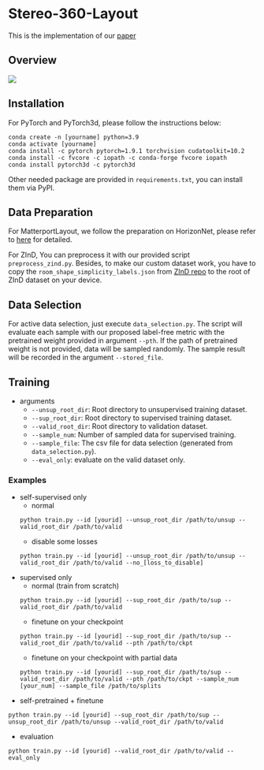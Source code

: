 # Stereo-360-Layout
This is the implementation of our [paper](https://arxiv.org/abs/2203.16057)

## Overview
![](https://i.imgur.com/fOyeHXW.jpg)

## Installation
For PyTorch and PyTorch3d, please follow the instructions below:
```
conda create -n [yourname] python=3.9
conda activate [yourname]
conda install -c pytorch pytorch=1.9.1 torchvision cudatoolkit=10.2
conda install -c fvcore -c iopath -c conda-forge fvcore iopath
conda install pytorch3d -c pytorch3d
```
Other needed package are provided in `requirements.txt`, you can install them via PyPI.

## Data Preparation
For MatterportLayout, we follow the preparation on HorizonNet, please refer to [here](https://github.com/sunset1995/HorizonNet/blob/master/README_PREPARE_DATASET.md) for detailed.

For ZInD, You can preprocess it with our provided script `preprocess_zind.py`.
Besides, to make our custom dataset work, you have to copy the `room_shape_simplicity_labels.json` from [ZInD repo](https://github.com/zillow/zind) to the root of ZInD dataset on your device.

## Data Selection
For active data selection, just execute `data_selection.py`. The script will evaluate each sample with our proposed label-free metric with the pretrained weight provided in argument `--pth`. If the path of pretrained weight is not provided, data will be sampled randomly. The sample result will be recorded in the argument `--stored_file`.

## Training
- arguments
    - `--unsup_root_dir`: Root directory to unsupervised training dataset.
    - `--sup_root_dir`: Root directory to supervised training dataset. 
    - `--valid_root_dir`: Root directory to validation dataset.
    - `--sample_num`: Number of sampled data for supervised training.
    - `--sample_file`: The csv file for data selection (generated from `data_selection.py`).
    - `--eval_only`: evaluate on the valid dataset only.

### Examples
- self-supervised only
    - normal
    ```
    python train.py --id [yourid] --unsup_root_dir /path/to/unsup --valid_root_dir /path/to/valid
    ```
    - disable some losses
    ```
    python train.py --id [yourid] --unsup_root_dir /path/to/unsup --valid_root_dir /path/to/valid --no_[loss_to_disable]
    ```
- supervised only
    - normal (train from scratch)
    ```
    python train.py --id [yourid] --sup_root_dir /path/to/sup --valid_root_dir /path/to/valid 
    ```
    - finetune on your checkpoint
    ```
    python train.py --id [yourid] --sup_root_dir /path/to/sup --valid_root_dir /path/to/valid --pth /path/to/ckpt
    ```
    - finetune on your checkpoint with partial data
    ```
    python train.py --id [yourid] --sup_root_dir /path/to/sup --valid_root_dir /path/to/valid --pth /path/to/ckpt --sample_num [your_num] --sample_file /path/to/splits
    ```
- self-pretrained + finetune
```
python train.py --id [yourid] --sup_root_dir /path/to/sup --unsup_root_dir /path/to/unsup --valid_root_dir /path/to/valid
```
- evaluation
```
python train.py --id [yourid] --valid_root_dir /path/to/valid --eval_only
```

